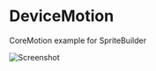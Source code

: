 DeviceMotion
============

CoreMotion example for SpriteBuilder

![Screenshot](https://raw.githubusercontent.com/programmarchy/DeviceMotion/master/Screenshot.png)
